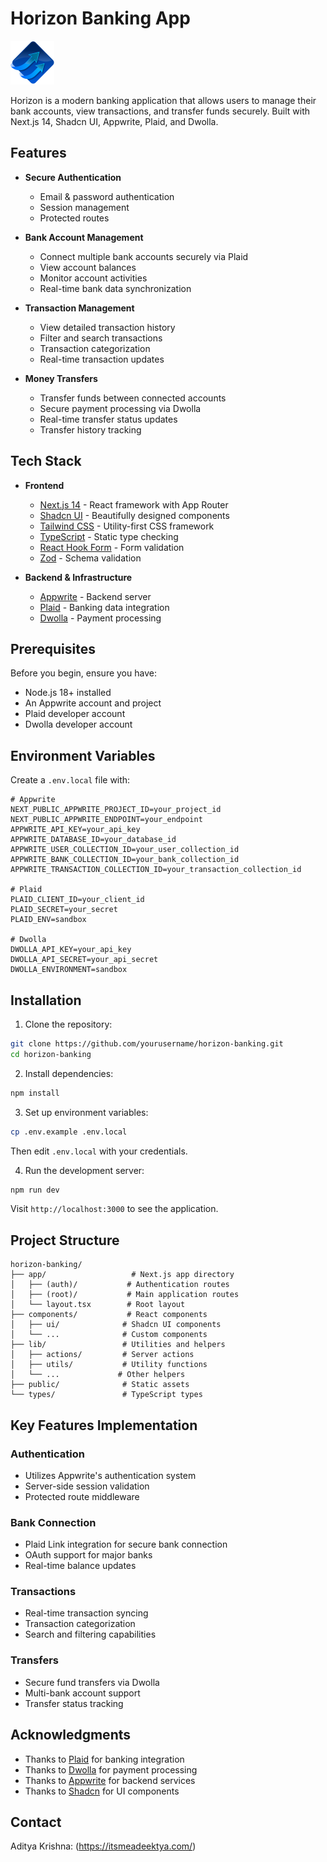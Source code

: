 # Horizon Banking App

![Horizon Banking](public/icons/logo.svg)

Horizon is a modern banking application that allows users to manage their bank accounts, view transactions, and transfer funds securely. Built with Next.js 14, Shadcn UI, Appwrite, Plaid, and Dwolla.

## Features

- **Secure Authentication**

  - Email & password authentication
  - Session management
  - Protected routes

- **Bank Account Management**

  - Connect multiple bank accounts securely via Plaid
  - View account balances
  - Monitor account activities
  - Real-time bank data synchronization

- **Transaction Management**

  - View detailed transaction history
  - Filter and search transactions
  - Transaction categorization
  - Real-time transaction updates

- **Money Transfers**
  - Transfer funds between connected accounts
  - Secure payment processing via Dwolla
  - Real-time transfer status updates
  - Transfer history tracking

## Tech Stack

- **Frontend**

  - [Next.js 14](https://nextjs.org/) - React framework with App Router
  - [Shadcn UI](https://ui.shadcn.com/) - Beautifully designed components
  - [Tailwind CSS](https://tailwindcss.com/) - Utility-first CSS framework
  - [TypeScript](https://www.typescriptlang.org/) - Static type checking
  - [React Hook Form](https://react-hook-form.com/) - Form validation
  - [Zod](https://zod.dev/) - Schema validation

- **Backend & Infrastructure**
  - [Appwrite](https://appwrite.io/) - Backend server
  - [Plaid](https://plaid.com/) - Banking data integration
  - [Dwolla](https://www.dwolla.com/) - Payment processing

## Prerequisites

Before you begin, ensure you have:

- Node.js 18+ installed
- An Appwrite account and project
- Plaid developer account
- Dwolla developer account

## Environment Variables

Create a `.env.local` file with:

```env
# Appwrite
NEXT_PUBLIC_APPWRITE_PROJECT_ID=your_project_id
NEXT_PUBLIC_APPWRITE_ENDPOINT=your_endpoint
APPWRITE_API_KEY=your_api_key
APPWRITE_DATABASE_ID=your_database_id
APPWRITE_USER_COLLECTION_ID=your_user_collection_id
APPWRITE_BANK_COLLECTION_ID=your_bank_collection_id
APPWRITE_TRANSACTION_COLLECTION_ID=your_transaction_collection_id

# Plaid
PLAID_CLIENT_ID=your_client_id
PLAID_SECRET=your_secret
PLAID_ENV=sandbox

# Dwolla
DWOLLA_API_KEY=your_api_key
DWOLLA_API_SECRET=your_api_secret
DWOLLA_ENVIRONMENT=sandbox
```

## Installation

1. Clone the repository:

```bash
git clone https://github.com/yourusername/horizon-banking.git
cd horizon-banking
```

2. Install dependencies:

```bash
npm install
```

3. Set up environment variables:

```bash
cp .env.example .env.local
```

Then edit `.env.local` with your credentials.

4. Run the development server:

```bash
npm run dev
```

Visit `http://localhost:3000` to see the application.

## Project Structure

```
horizon-banking/
├── app/                   # Next.js app directory
│   ├── (auth)/           # Authentication routes
│   ├── (root)/           # Main application routes
│   └── layout.tsx        # Root layout
├── components/           # React components
│   ├── ui/              # Shadcn UI components
│   └── ...              # Custom components
├── lib/                 # Utilities and helpers
│   ├── actions/         # Server actions
│   ├── utils/           # Utility functions
│   └── ...             # Other helpers
├── public/              # Static assets
└── types/               # TypeScript types
```

## Key Features Implementation

### Authentication

- Utilizes Appwrite's authentication system
- Server-side session validation
- Protected route middleware

### Bank Connection

- Plaid Link integration for secure bank connection
- OAuth support for major banks
- Real-time balance updates

### Transactions

- Real-time transaction syncing
- Transaction categorization
- Search and filtering capabilities

### Transfers

- Secure fund transfers via Dwolla
- Multi-bank account support
- Transfer status tracking


## Acknowledgments

- Thanks to [Plaid](https://plaid.com) for banking integration
- Thanks to [Dwolla](https://www.dwolla.com) for payment processing
- Thanks to [Appwrite](https://appwrite.io) for backend services
- Thanks to [Shadcn](https://ui.shadcn.com) for UI components

## Contact
Aditya Krishna: (https://itsmeadeektya.com/)
